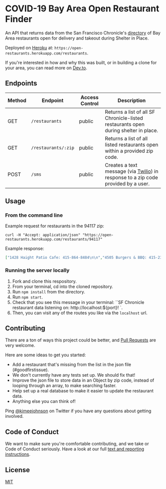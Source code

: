 # COVID-19 Bay Area Open Restaurant Finder 
An API that returns data from the San Francisco Chronicle's [directory](https://projects.sfchronicle.com/2020/restaurant-delivery/) of Bay Area restaurants open for delivery and takeout during Shelter in Place.

Deployed on [Heroku](https://open-restaurants.herokuapp.com/restaurants) at: `https://open-restaurants.herokuapp.com/restaurants`.

If you're interested in how and why this was built, or in building a clone for your area, you can read more on [Dev.to](https://dev.to/kimberleejohnson/build-a-twilio-app-to-help-people-support-local-restaurants-during-covid-19-14k5). 

## Endpoints 
| Method | Endpoint       | Access Control | Description                                          |
| ------ | -------------  | -------------- | ---------------------------------------------------- |
| GET    | `/restaurants` | public         | Returns a list of all SF Chronicle-listed restaurants open during shelter in place.|
| GET    | `/restaurants/:zip` | public         |  Returns a list of all listed restaurants open within a provided zip code.| 
| POST   | `/sms` | public         |  Creates a text message (via [Twilio](https://www.twilio.com/try-twilio?promo=avaKmb)) in response to a zip code provided by a user.| 

## Usage 
### From the command line 
Example request for restaurants in the 94117 zip: 
```
curl -H "Accept: application/json" "https://open-restaurants.herokuapp.com/restaurants/94117"
```

Example response: 
```json
["1428 Haight Patio Cafe: 415-864-8484\n\n","4505 Burgers & BBQ: 415-231-6993\n\n","Bean Bag Cafe: 415-563-3634\n\n","Berliner Berliner: 415-795-1457\n\n","Bob's on Baker: 415-815-2534\n\n","Che Fico Alimentari: 415-416-6980\n\n","CreoLa: 415-260-3143\n\n","Escape From New York Pizza: 415-668-5577\n\n","Jannah Restaurant: 415-5674400\n\n","Maven: 415-829-7982\n\n","Memphis Minnie's: 415-864-7675\n\n","Namu Stonepot: 415-926-8065\n\n","Nopa: 415-864-8643\n\n","Nopalito: 415-300-0029\n\n","StreetTaco: 415-525-4435\n\n","The Little Chihuahua: 415-255-8225\n\n","The Mill: 415-345-1953\n\n","Zazie: 415-564-5332\n\n"]
```

### Running the server locally 
1. Fork and clone this respository. 
2. From your terminal, cd into the cloned repository. 
3. Run `npm install` from the directory.  
4. Run `npm start`. 
5. Check that you see this message in your terminal: ``SF Chronicle restaurant data listening on: http://localhost:${port}! `. 
6. Then, you can visit any of the routes you like via the `localhost` url. 

## Contributing 
There are a ton of ways this project could be better, and [Pull Requests](https://help.github.com/en/github/collaborating-with-issues-and-pull-requests/creating-a-pull-request) are very welcome.

Here are some ideas to get you started: 
* Add a restaurant that's missing from the list in the json file (#goodfirstissue). 
* We don't currently have any tests set up. We should fix that! 
* Improve the json file to store data in an Object by zip code, instead of looping through an array, to make searching faster. 
* Help set up a real database to make it easier to update the restaurant data. 
* Anything else you can think of! 

Ping [@kimeejohnson](https://twitter.com/kimeejohnson) on Twitter if you have any questions about getting involved. 

## Code of Conduct 
We want to make sure you're comfortable contributing, and we take or Code of Conduct seriously. Have a look at our full [text and reporting instructions](https://github.com/kimberleejohnson/open-restaurants/blob/master/CODE_OF_CONDUCT.md). 

## License 
[MIT](https://choosealicense.com/licenses/mit/)